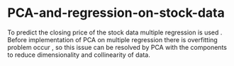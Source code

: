 # PCA-and-regression-on-stock-data
To predict the closing price of the stock data multiple regression is used . Before implementation of PCA on multiple regression there is overfitting problem occur , so this issue can be resolved by PCA with the components to reduce dimensionality  and collinearity of data.
